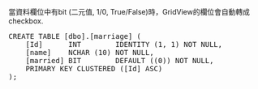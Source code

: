 當資料欄位中有bit (二元值, 1/0, True/False)時，GridView的欄位會自動轉成checkbox.
<pre>
CREATE TABLE [dbo].[marriage] (
    [Id]      INT        IDENTITY (1, 1) NOT NULL,
    [name]    NCHAR (10) NOT NULL,
    [married] BIT        DEFAULT ((0)) NOT NULL,
    PRIMARY KEY CLUSTERED ([Id] ASC)
);</pre>
